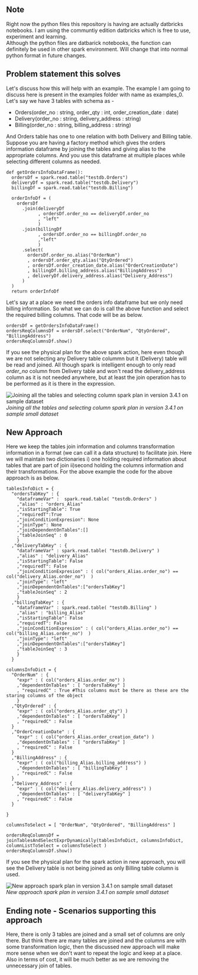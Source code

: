 ## Note
Right now the python files this repository is having are actually datbricks notebooks. I am using the communtiy edition datbricks which is free to use, experiment and learning.<br>Although the python files are datbarick notebooks, the function can definitely be used in other spark environment. Will change that into normal python format in future changes.

## Problem statement this solves
Let's discuss how this will help with an example. The example I am going to discuss here is present in the examples folder with name as examples_0. Let's say we have 3 tables with schema as - 
- Orders(order_no : string, order_qty : int, order_creation_date : date)
- Delivery(order_no : string, delivery_address : string)
- Billing(order_no : string, billing_address : string) 

And Orders table has one to one relation with both Delivery and Billing table. Suppose you are having a factory method which gives the orders information dataframe by joining the tables and giving alias to the appropriate columns. And you use this dataframe at multiple places while selecting different columns as needed.

```
def getOrdersInfoDataFrame():
  ordersDf = spark.read.table("testdb.Orders")
  deliveryDf = spark.read.table("testdb.Delivery")
  billingDf = spark.read.table("testdb.Billing")

  orderInfoDf = (
    ordersDf
      .join(deliveryDf
            , ordersDf.order_no == deliveryDf.order_no
            , "left"
            )
      .join(billingDf
            , ordersDf.order_no == billingDf.order_no
            ,"left" 
            )
      .select(
        ordersDf.order_no.alias("OrderNum")
        , ordersDf.order_qty.alias("QtyOrdered")
        , ordersDf.order_creation_date.alias("OrderCreationDate")
        , billingDf.billing_address.alias("BillingAddress")
        , deliveryDf.delivery_address.alias("Delivery_Address")
      )
  )
  return orderInfoDf
```

Let's say at a place we need the orders info dataframe but we only need billing information. So what we can do is call the above function and select the required billing columns. That code will be as below.
```
ordersDf = getOrdersInfoDataFrame()
ordersReqColumnsDf = ordersDf.select("OrderNum", "QtyOrdered", "BillingAddress")
ordersReqColumnsDf.show()
```

If you see the physical plan for the above spark action, here even though we are not selecting any Delivery table colummn but it (Delivery) table will be read and joined. All though spark is intelligent enough to only read *order_no* column from Delivery table and won't read the delivery_address column as it is not needed anywhere, but at least the join operation has to be performed as it is there in the expression.

![Joining all the tables and selecting column spark plan in version 3.4.1 on sample dataset](/assets/images/example_0_direct_join_spark_plan_3.4.1.png)<br>*Joining all the tables and selecting column spark plan in version 3.4.1 on sample small dataset*

## New Approach
Here we keep the tables join information and columns transformation information in a format (we can call it a data structure) to facilitate join. Here we will maintain two dictionaries i) one holding required information about tables that are part of join ii)second holding the columns information and their transformations. For the above example the code for the above approach is as below.
```
tablesInfoDict = {
  "ordersTabKey" : {
    "dataframeVar" :  spark.read.table( "testdb.Orders" )
    ,"alias" : "orders_Alias"
    ,"isStartingTable": True
    ,"requiredT":True
    ,"joinConditionExpresion": None
    ,"joinType": None
    ,"joinDependentOnTables":[]
    ,"tableJoinSeq" : 0
    }
  ,"deliveryTabKey" : {
    "dataframeVar" : spark.read.table( "testdb.Delivery" )
    ,"alias" : "delivery_Alias"
    ,"isStartingTable": False
    ,"requiredT": False
    ,"joinConditionExpresion" : ( col("orders_Alias.order_no") == col("delivery_Alias.order_no")  )
    ,"joinType": "left"
    ,"joinDependentOnTables":["ordersTabKey"]
    ,"tableJoinSeq" : 2
    }
  ,"billingTabKey" : {
    "dataframeVar" : spark.read.table( "testdb.Billing" )
    ,"alias" : "billing_Alias"
    ,"isStartingTable": False
    ,"requiredT": False
    ,"joinConditionExpresion" : ( col("orders_Alias.order_no") == col("billing_Alias.order_no")  )
    ,"joinType": "left"
    ,"joinDependentOnTables":["ordersTabKey"]
    ,"tableJoinSeq" : 3
    }
  }

columnsInfoDict = {
  "OrderNum" : {
    "expr" : ( col("orders_Alias.order_no") )
    ,"dependentOnTables" : [ "ordersTabKey" ]
    , "requiredC" : True #This columns must be there as these are the staring columns of the object
    }
  ,"QtyOrdered" : {
    "expr" : ( col("orders_Alias.order_qty") )
    ,"dependentOnTables" : [ "ordersTabKey" ]
    , "requiredC" : False
  }
  ,"OrderCreationDate" : {
    "expr" : ( col("orders_Alias.order_creation_date") )
    ,"dependentOnTables" : [ "ordersTabKey" ]
    , "requiredC" : False
  }
  ,"BillingAddress" : {
    "expr" : ( col("billing_Alias.billing_address") )
    ,"dependentOnTables" : [ "billingTabKey" ] 
    , "requiredC" : False
  }
  ,"Delivery_Address" : {
    "expr" : ( col("delivery_Alias.delivery_address") )
    ,"dependentOnTables" : [ "deliveryTabKey" ] 
    , "requiredC" : False
  }
  
}

columnsToSelect = [ "OrderNum", "QtyOrdered", "BillingAddress" ]

ordersReqColumnsDf = joinTablesAndSelectExprDynamically(tablesInfoDict, columnsInfoDict, columnListToSelect = columnsToSelect )
ordersReqColumnsDf.show()
```
If you see the physical plan for the spark action in new approach, you will see the Delivery table is not being joined as only Billing table column is used.

![New approach spark plan in version 3.4.1 on sample small dataset](/assets/images/example_0_new_approach_function_join_spark_plan_3.4.1.png)<br>*New approach spark plan in version 3.4.1 on sample small dataset*

## Ending note - Scenarios supporting this approach
Here, there is only 3 tables are joined and a small set of columns are only there. But think there are many tables are joined and the columns are with some transformation logic, then the discussed new approach will make more sense when we don't want to repeat the logic and keep at a place. Also in terms of cost, it will be much better as we are removing the unnecessary join of tables.